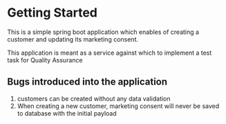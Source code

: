 # Getting Started
This is a simple spring boot application which enables of creating a customer and updating its marketing consent.

This application is meant as a service against which to implement a test task for Quality Assurance

## Bugs introduced into the application
1) customers can be created without any data validation
2) When creating a new customer, marketing consent will never be saved to database with the initial payload
